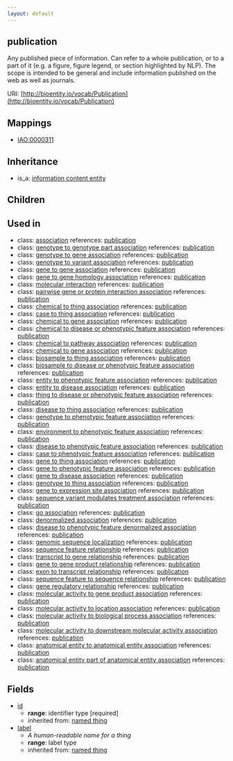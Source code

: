 ```yaml
---
layout: default
---
```


## publication


Any published piece of information. Can refer to a whole publication, or to a part of it (e.g. a figure, figure legend, or section highlighted by NLP). The scope is intended to be general and include information published on the web as well as journals.

URI: [http://bioentity.io/vocab/Publication](http://bioentity.io/vocab/Publication)
## Mappings

 * [IAO:0000311](http://purl.obolibrary.org/obo/IAO_0000311)

## Inheritance

 *  is_a: [information content entity](InformationContentEntity.html)

## Children


## Used in

 *  class: [association](Association.html) references: [publication](Publication.html)
 *  class: [genotype to genotype part association](GenotypeToGenotypePartAssociation.html) references: [publication](Publication.html)
 *  class: [genotype to gene association](GenotypeToGeneAssociation.html) references: [publication](Publication.html)
 *  class: [genotype to variant association](GenotypeToVariantAssociation.html) references: [publication](Publication.html)
 *  class: [gene to gene association](GeneToGeneAssociation.html) references: [publication](Publication.html)
 *  class: [gene to gene homology association](GeneToGeneHomologyAssociation.html) references: [publication](Publication.html)
 *  class: [molecular interaction](MolecularInteraction.html) references: [publication](Publication.html)
 *  class: [pairwise gene or protein interaction association](PairwiseGeneOrProteinInteractionAssociation.html) references: [publication](Publication.html)
 *  class: [chemical to thing association](ChemicalToThingAssociation.html) references: [publication](Publication.html)
 *  class: [case to thing association](CaseToThingAssociation.html) references: [publication](Publication.html)
 *  class: [chemical to gene association](ChemicalToGeneAssociation.html) references: [publication](Publication.html)
 *  class: [chemical to disease or phenotypic feature association](ChemicalToDiseaseOrPhenotypicFeatureAssociation.html) references: [publication](Publication.html)
 *  class: [chemical to pathway association](ChemicalToPathwayAssociation.html) references: [publication](Publication.html)
 *  class: [chemical to gene association](ChemicalToGeneAssociation.html) references: [publication](Publication.html)
 *  class: [biosample to thing association](BiosampleToThingAssociation.html) references: [publication](Publication.html)
 *  class: [biosample to disease or phenotypic feature association](BiosampleToDiseaseOrPhenotypicFeatureAssociation.html) references: [publication](Publication.html)
 *  class: [entity to phenotypic feature association](EntityToPhenotypicFeatureAssociation.html) references: [publication](Publication.html)
 *  class: [entity to disease association](EntityToDiseaseAssociation.html) references: [publication](Publication.html)
 *  class: [thing to disease or phenotypic feature association](ThingToDiseaseOrPhenotypicFeatureAssociation.html) references: [publication](Publication.html)
 *  class: [disease to thing association](DiseaseToThingAssociation.html) references: [publication](Publication.html)
 *  class: [genotype to phenotypic feature association](GenotypeToPhenotypicFeatureAssociation.html) references: [publication](Publication.html)
 *  class: [environment to phenotypic feature association](EnvironmentToPhenotypicFeatureAssociation.html) references: [publication](Publication.html)
 *  class: [disease to phenotypic feature association](DiseaseToPhenotypicFeatureAssociation.html) references: [publication](Publication.html)
 *  class: [case to phenotypic feature association](CaseToPhenotypicFeatureAssociation.html) references: [publication](Publication.html)
 *  class: [gene to thing association](GeneToThingAssociation.html) references: [publication](Publication.html)
 *  class: [gene to phenotypic feature association](GeneToPhenotypicFeatureAssociation.html) references: [publication](Publication.html)
 *  class: [gene to disease association](GeneToDiseaseAssociation.html) references: [publication](Publication.html)
 *  class: [genotype to thing association](GenotypeToThingAssociation.html) references: [publication](Publication.html)
 *  class: [gene to expression site association](GeneToExpressionSiteAssociation.html) references: [publication](Publication.html)
 *  class: [sequence variant modulates treatment association](SequenceVariantModulatesTreatmentAssociation.html) references: [publication](Publication.html)
 *  class: [go association](GoAssociation.html) references: [publication](Publication.html)
 *  class: [denormalized association](DenormalizedAssociation.html) references: [publication](Publication.html)
 *  class: [disease to phenotypic feature denormalized association](DiseaseToPhenotypicFeatureDenormalizedAssociation.html) references: [publication](Publication.html)
 *  class: [genomic sequence localization](GenomicSequenceLocalization.html) references: [publication](Publication.html)
 *  class: [sequence feature relationship](SequenceFeatureRelationship.html) references: [publication](Publication.html)
 *  class: [transcript to gene relationship](TranscriptToGeneRelationship.html) references: [publication](Publication.html)
 *  class: [gene to gene product relationship](GeneToGeneProductRelationship.html) references: [publication](Publication.html)
 *  class: [exon to transcript relationship](ExonToTranscriptRelationship.html) references: [publication](Publication.html)
 *  class: [sequence feature to sequence relationship](SequenceFeatureToSequenceRelationship.html) references: [publication](Publication.html)
 *  class: [gene regulatory relationship](GeneRegulatoryRelationship.html) references: [publication](Publication.html)
 *  class: [molecular activity to gene product association](MolecularActivityToGeneProductAssociation.html) references: [publication](Publication.html)
 *  class: [molecular activity to location association](MolecularActivityToLocationAssociation.html) references: [publication](Publication.html)
 *  class: [molecular activity to biological process association](MolecularActivityToBiologicalProcessAssociation.html) references: [publication](Publication.html)
 *  class: [molecular activity to downstream molecular activity association](MolecularActivityToDownstreamMolecularActivityAssociation.html) references: [publication](Publication.html)
 *  class: [anatomical entity to anatomical entity association](AnatomicalEntityToAnatomicalEntityAssociation.html) references: [publication](Publication.html)
 *  class: [anatomical entity part of anatomical entity association](AnatomicalEntityPartOfAnatomicalEntityAssociation.html) references: [publication](Publication.html)

## Fields

 * [id](id.html)
    * __range__: identifier type [required]
    * inherited from: [named thing](NamedThing.html)
 * [label](label.html)
    * _A human-readable name for a thing_
    * __range__: label type
    * inherited from: [named thing](NamedThing.html)
